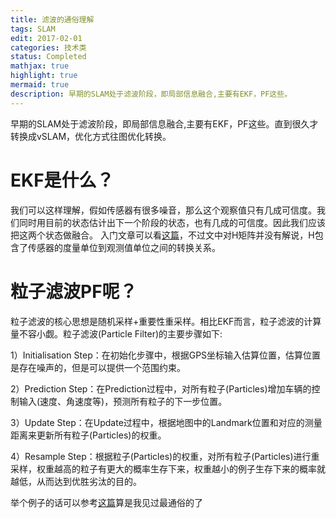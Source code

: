 ```yaml
---
title: 滤波的通俗理解
tags: SLAM
edit: 2017-02-01
categories: 技术类
status: Completed
mathjax: true
highlight: true
mermaid: true
description: 早期的SLAM处于滤波阶段，即局部信息融合,主要有EKF，PF这些。
---
```

早期的SLAM处于滤波阶段，即局部信息融合,主要有EKF，PF这些。直到很久才转换成vSLAM，优化方式往图优化转换。


# EKF是什么？
我们可以这样理解，假如传感器有很多噪音，那么这个观察值只有几成可信度。我们同时用目前的状态估计出下一个阶段的状态，也有几成的可信度。因此我们应该把这两个状态做融合。
入门文章可以看[这篇](https://zhuanlan.zhihu.com/p/39912633)，不过文中对H矩阵并没有解说，H包含了传感器的度量单位到观测值单位之间的转换关系。

# 粒子滤波PF呢？

粒子滤波的核心思想是随机采样+重要性重采样。相比EKF而言，粒子滤波的计算量不容小觑。粒子滤波(Particle Filter)的主要步骤如下:

1）Initialisation Step：在初始化步骤中，根据GPS坐标输入估算位置，估算位置是存在噪声的，但是可以提供一个范围约束。

2）Prediction Step：在Prediction过程中，对所有粒子(Particles)增加车辆的控制输入(速度、角速度等)，预测所有粒子的下一步位置。

3）Update Step：在Update过程中，根据地图中的Landmark位置和对应的测量距离来更新所有粒子(Particles)的权重。

4）Resample Step：根据粒子(Particles)的权重，对所有粒子(Particles)进行重采样，权重越高的粒子有更大的概率生存下来，权重越小的例子生存下来的概率就越低，从而达到优胜劣汰的目的。

举个例子的话可以参考[这篇](https://zhuanlan.zhihu.com/p/59748042)算是我见过最通俗的了



















